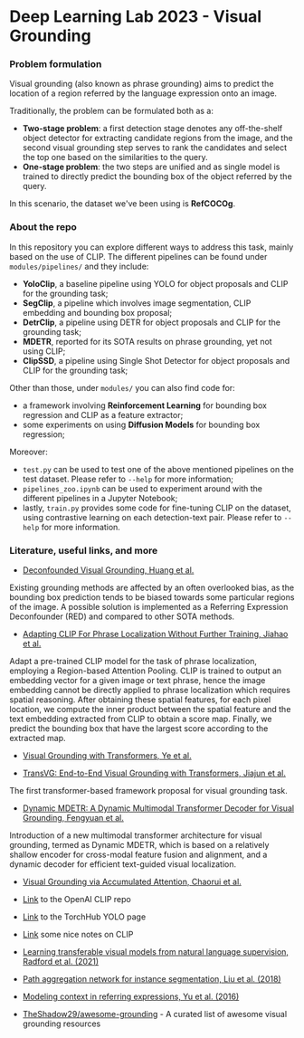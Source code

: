 # Deep Learning Lab 2023 - Visual Grounding

### Problem formulation

Visual grounding (also known as phrase grounding) aims to predict the location of a region referred by the language
expression onto an image.

Traditionally, the problem can be formulated both as a:

- **Two-stage problem**: a first detection stage denotes any off-the-shelf object detector for extracting candidate
  regions from the image, and the second visual grounding step serves to rank the candidates and select the top one
  based on the similarities to the query.
- **One-stage problem**: the two steps are unified and as single model is trained to directly predict the bounding box
  of the object referred by the query.

In this scenario, the dataset we've been using is **RefCOCOg**.

### About the repo

In this repository you can explore different ways to address this task, mainly based on the use of CLIP. The different
pipelines can be found under `modules/pipelines/` and they include:

- **YoloClip**, a baseline pipeline using YOLO for object proposals and CLIP for the grounding task;
- **SegClip**, a pipeline which involves image segmentation, CLIP embedding and bounding box proposal;
- **DetrClip**, a pipeline using DETR for object proposals and CLIP for the grounding task;
- **MDETR**, reported for its SOTA results on phrase grounding, yet not using CLIP;
- **ClipSSD**, a pipeline using Single Shot Detector for object proposals and CLIP for the grounding task;

Other than those, under `modules/` you can also find code for:

- a framework involving **Reinforcement Learning** for bounding box regression and CLIP as a feature extractor;
- some experiments on using **Diffusion Models** for bounding box regression;

Moreover:

- `test.py` can be used to test one of the above mentioned pipelines on the test dataset. Please refer to `--help` for
  more information;
- `pipelines_zoo.ipynb` can be used to experiment around with the different pipelines in a Jupyter Notebook;
- lastly, `train.py` provides some code for fine-tuning CLIP on the dataset, using contrastive learning on each
  detection-text pair. Please refer to `--help` for more information.

### Literature, useful links, and more

- [Deconfounded Visual Grounding, Huang et al.](https://ink.library.smu.edu.sg/sis_research/7484/)

Existing grounding methods are affected by an often overlooked bias, as the bounding box prediction tends to be biased
towards some particular regions of the image. A possible solution is implemented as a Referring Expression
Deconfounder (RED) and compared to other SOTA methods.

- [Adapting CLIP For Phrase Localization Without Further Training, Jiahao et al.](http://arxiv.org/abs/2204.03647)

Adapt a pre-trained CLIP model for the task of phrase localization, employing a Region-based Attention Pooling. CLIP is
trained to output an embedding vector for a given image or text phrase, hence the image embedding cannot be directly
applied to phrase localization which requires spatial reasoning. After obtaining these spatial features, for each pixel
location, we compute the inner product between the spatial feature and the text embedding extracted from CLIP to obtain
a score map. Finally, we predict the bounding box that have the largest score according to the extracted map.

- [Visual Grounding with Transformers, Ye et al.](https://ieeexplore.ieee.org/document/9859880)

- [TransVG: End-to-End Visual Grounding with Transformers, Jiajun et al.](https://ieeexplore.ieee.org/document/9710016)

The first transformer-based framework proposal for visual grounding task.

- [Dynamic MDETR: A Dynamic Multimodal Transformer Decoder for Visual Grounding, Fengyuan et al.](https://arxiv.org/abs/2209.13959)

Introduction of a new multimodal transformer architecture for visual grounding, termed as Dynamic MDETR, which is based
on a relatively shallow encoder for cross-modal feature fusion and alignment, and a dynamic decoder for efficient
text-guided visual localization.

- [Visual Grounding via Accumulated Attention, Chaorui et al.](https://openaccess.thecvf.com/content_cvpr_2018/papers/Deng_Visual_Grounding_via_CVPR_2018_paper.pdf)

- [Link](https://github.com/openai/CLIP) to the OpenAI CLIP repo
- [Link](https://pytorch.org/hub/ultralytics_yolov5/) to the TorchHub YOLO page
- [Link](https://github.com/halixness/understanding-CLIP) some nice notes on CLIP

- [Learning transferable visual models from natural language supervision, Radford et al. (2021)](http://proceedings.mlr.press/v139/radford21a/radford21a.pdf)

- [Path aggregation network for instance segmentation, Liu et al. (2018)](https://arxiv.org/abs/1803.01534)

- [Modeling context in referring expressions, Yu et al. (2016)](https://arxiv.org/abs/1608.00272)

- [TheShadow29/awesome-grounding](https://github.com/TheShadow29/awesome-grounding) - A curated list of awesome visual
  grounding resources
